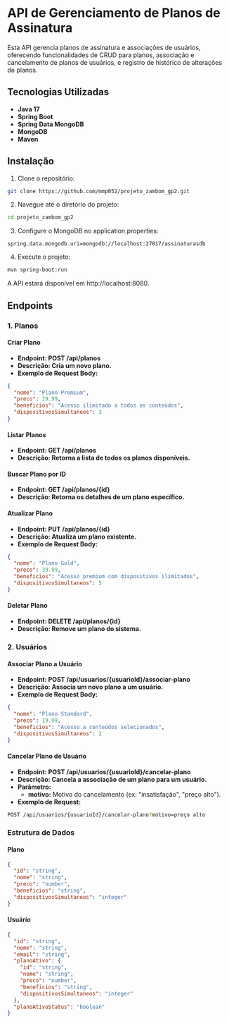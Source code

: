 # API de Gerenciamento de Planos de Assinatura

Esta API gerencia planos de assinatura e associações de usuários, oferecendo funcionalidades de CRUD para planos, associação e cancelamento de planos de usuários, e registro de histórico de alterações de planos.

## Tecnologias Utilizadas
- **Java 17**
- **Spring Boot**
- **Spring Data MongoDB**
- **MongoDB**
- **Maven**

## Instalação
1. Clone o repositório:
```bash
git clone https://github.com/mmp052/projeto_zambom_gp2.git
```

2. Navegue até o diretório do projeto:
```bash
cd projeto_zambom_gp2
```

3. Configure o MongoDB no application.properties:
```propeties
spring.data.mongodb.uri=mongodb://localhost:27017/assinaturasdb
```

4. Execute o projeto:
```bash
mvn spring-boot:run
```

A API estará disponível em http://localhost:8080.

## Endpoints

### 1. Planos

#### Criar Plano

- **Endpoint: POST /api/planos**
- **Descrição: Cria um novo plano.**
- **Exemplo de Request Body:**
```json
{
  "nome": "Plano Premium",
  "preco": 29.99,
  "beneficios": "Acesso ilimitado a todos os conteúdos",
  "dispositivosSimultaneos": 3
}
```

#### Listar Planos

- **Endpoint: GET /api/planos**
- **Descrição: Retorna a lista de todos os planos disponíveis.**

#### Buscar Plano por ID

- **Endpoint: GET /api/planos/{id}**
- **Descrição: Retorna os detalhes de um plano específico.**

#### Atualizar Plano

- **Endpoint: PUT /api/planos/{id}**
- **Descrição: Atualiza um plano existente.**
- **Exemplo de Request Body:**
```json
{
  "nome": "Plano Gold",
  "preco": 39.99,
  "beneficios": "Acesso premium com dispositivos ilimitados",
  "dispositivosSimultaneos": 5
}
```

#### Deletar Plano

- **Endpoint: DELETE /api/planos/{id}**
- **Descrição: Remove um plano do sistema.**

### 2. Usuários

#### Associar Plano a Usuário

- **Endpoint: POST /api/usuarios/{usuarioId}/associar-plano**
- **Descrição: Associa um novo plano a um usuário.**
- **Exemplo de Request Body:**
```json
{
  "nome": "Plano Standard",
  "preco": 19.99,
  "beneficios": "Acesso a conteúdos selecionados",
  "dispositivosSimultaneos": 2
}
```

#### Cancelar Plano de Usuário

- **Endpoint: POST /api/usuarios/{usuarioId}/cancelar-plano**
- **Descrição: Cancela a associação de um plano para um usuário.**
- **Parâmetro:**
    - **motivo:** Motivo do cancelamento (ex: "insatisfação", "preço alto").
- **Exemplo de Request:**
```bash
POST /api/usuarios/{usuarioId}/cancelar-plano?motivo=preço alto
```

### Estrutura de Dados

#### Plano
```json
{
  "id": "string",
  "nome": "string",
  "preco": "number",
  "beneficios": "string",
  "dispositivosSimultaneos": "integer"
}
```

#### Usuário
```json
{
  "id": "string",
  "nome": "string",
  "email": "string",
  "planoAtivo": {
    "id": "string",
    "nome": "string",
    "preco": "number",
    "beneficios": "string",
    "dispositivosSimultaneos": "integer"
  },
  "planoAtivoStatus": "boolean"
}
```